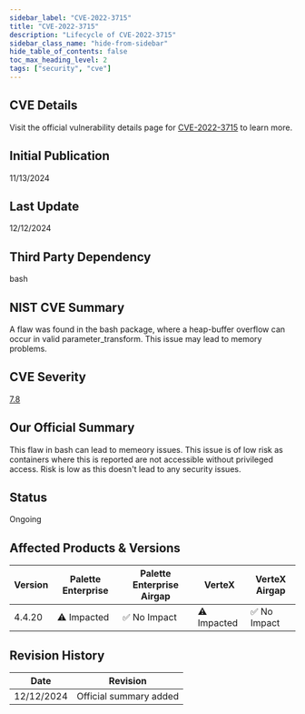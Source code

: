```yaml
---
sidebar_label: "CVE-2022-3715"
title: "CVE-2022-3715"
description: "Lifecycle of CVE-2022-3715"
sidebar_class_name: "hide-from-sidebar"
hide_table_of_contents: false
toc_max_heading_level: 2
tags: ["security", "cve"]
---
```


## CVE Details

Visit the official vulnerability details page for [CVE-2022-3715](https://nvd.nist.gov/vuln/detail/cve-2022-3715) to learn more.

## Initial Publication

11/13/2024

## Last Update

12/12/2024

## Third Party Dependency 

bash


## NIST CVE Summary

A flaw was found in the bash package, where a heap-buffer overflow can occur in valid parameter_transform. This issue may lead to memory problems.

## CVE Severity

[7.8](https://nvd.nist.gov/vuln/detail/cve-2022-3715)

## Our Official Summary

This flaw in bash can lead to memeory issues. This issue is of low risk as containers where this is reported are not accessible without privileged access. Risk is low as this doesn't lead to any security issues.

## Status

Ongoing

## Affected Products & Versions

| Version | Palette Enterprise | Palette Enterprise Airgap | VerteX | VerteX Airgap |
| - | -------- | -------- | -------- | -------- |
| 4.4.20 | ⚠️ Impacted | ✅ No Impact | ⚠️ Impacted | ✅ No Impact |


## Revision History

| Date | Revision |
| --- | --- |
| 12/12/2024 | Official summary added |
